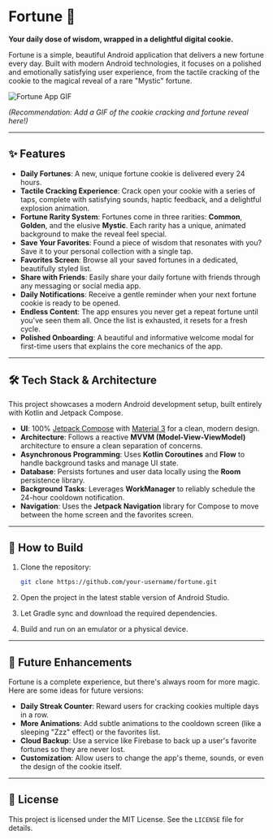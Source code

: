 # Fortune 🥠

**Your daily dose of wisdom, wrapped in a delightful digital cookie.**

Fortune is a simple, beautiful Android application that delivers a new fortune every day. Built with modern Android technologies, it focuses on a polished and emotionally satisfying user experience, from the tactile cracking of the cookie to the magical reveal of a rare "Mystic" fortune.


![Fortune App GIF](https://your-gif-url-here.com/fortune_animation.gif)

*(Recommendation: Add a GIF of the cookie cracking and fortune reveal here!)*

---

## ✨ Features

*   **Daily Fortunes**: A new, unique fortune cookie is delivered every 24 hours.
*   **Tactile Cracking Experience**: Crack open your cookie with a series of taps, complete with satisfying sounds, haptic feedback, and a delightful explosion animation.
*   **Fortune Rarity System**: Fortunes come in three rarities: **Common**, **Golden**, and the elusive **Mystic**. Each rarity has a unique, animated background to make the reveal feel special.
*   **Save Your Favorites**: Found a piece of wisdom that resonates with you? Save it to your personal collection with a single tap.
*   **Favorites Screen**: Browse all your saved fortunes in a dedicated, beautifully styled list.
*   **Share with Friends**: Easily share your daily fortune with friends through any messaging or social media app.
*   **Daily Notifications**: Receive a gentle reminder when your next fortune cookie is ready to be opened.
*   **Endless Content**: The app ensures you never get a repeat fortune until you've seen them all. Once the list is exhausted, it resets for a fresh cycle.
*   **Polished Onboarding**: A beautiful and informative welcome modal for first-time users that explains the core mechanics of the app.

---

## 🛠️ Tech Stack & Architecture

This project showcases a modern Android development setup, built entirely with Kotlin and Jetpack Compose.

*   **UI**: 100% [Jetpack Compose](https://developer.android.com/jetpack/compose) with [Material 3](https://m3.material.io/) for a clean, modern design.
*   **Architecture**: Follows a reactive **MVVM (Model-View-ViewModel)** architecture to ensure a clean separation of concerns.
*   **Asynchronous Programming**: Uses **Kotlin Coroutines** and **Flow** to handle background tasks and manage UI state.
*   **Database**: Persists fortunes and user data locally using the **Room** persistence library.
*   **Background Tasks**: Leverages **WorkManager** to reliably schedule the 24-hour cooldown notification.
*   **Navigation**: Uses the **Jetpack Navigation** library for Compose to move between the home screen and the favorites screen.

---

## 🚀 How to Build

1.  Clone the repository:
    
    ```sh
    git clone https://github.com/your-username/fortune.git
    ```

2.  Open the project in the latest stable version of Android Studio.
3.  Let Gradle sync and download the required dependencies.
4.  Build and run on an emulator or a physical device.

---

## 🔮 Future Enhancements

Fortune is a complete experience, but there's always room for more magic. Here are some ideas for future versions:

*   **Daily Streak Counter**: Reward users for cracking cookies multiple days in a row.
*   **More Animations**: Add subtle animations to the cooldown screen (like a sleeping "Zzz" effect) or the favorites list.
*   **Cloud Backup**: Use a service like Firebase to back up a user's favorite fortunes so they are never lost.
*   **Customization**: Allow users to change the app's theme, sounds, or even the design of the cookie itself.

---

## 📄 License

This project is licensed under the MIT License. See the `LICENSE` file for details.
